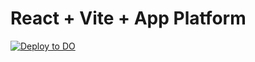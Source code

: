 # React + Vite + App Platform

[![Deploy to DO](https://www.deploytodo.com/do-btn-white.svg)](https://cloud.digitalocean.com/apps/new?repo=https://github.com/chrisdemars/na-cryptids-ionic-do/tree/main)
